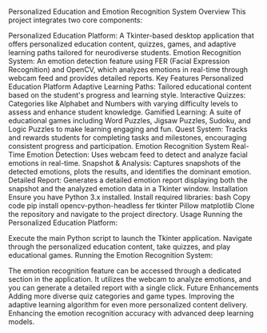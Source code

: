 Personalized Education and Emotion Recognition System
Overview
This project integrates two core components:

Personalized Education Platform: A Tkinter-based desktop application that offers personalized education content, quizzes, games, and adaptive learning paths tailored for neurodiverse students.
Emotion Recognition System: An emotion detection feature using FER (Facial Expression Recognition) and OpenCV, which analyzes emotions in real-time through webcam feed and provides detailed reports.
Key Features
Personalized Education Platform
Adaptive Learning Paths: Tailored educational content based on the student's progress and learning style.
Interactive Quizzes: Categories like Alphabet and Numbers with varying difficulty levels to assess and enhance student knowledge.
Gamified Learning: A suite of educational games including Word Puzzles, Jigsaw Puzzles, Sudoku, and Logic Puzzles to make learning engaging and fun.
Quest System: Tracks and rewards students for completing tasks and milestones, encouraging consistent progress and participation.
Emotion Recognition System
Real-Time Emotion Detection: Uses webcam feed to detect and analyze facial emotions in real-time.
Snapshot & Analysis: Captures snapshots of the detected emotions, plots the results, and identifies the dominant emotion.
Detailed Report: Generates a detailed emotion report displaying both the snapshot and the analyzed emotion data in a Tkinter window.
Installation
Ensure you have Python 3.x installed.
Install required libraries:
bash
Copy code
pip install opencv-python-headless fer tkinter Pillow matplotlib
Clone the repository and navigate to the project directory.
Usage
Running the Personalized Education Platform:

Execute the main Python script to launch the Tkinter application.
Navigate through the personalized education content, take quizzes, and play educational games.
Running the Emotion Recognition System:

The emotion recognition feature can be accessed through a dedicated section in the application.
It utilizes the webcam to analyze emotions, and you can generate a detailed report with a single click.
Future Enhancements
Adding more diverse quiz categories and game types.
Improving the adaptive learning algorithm for even more personalized content delivery.
Enhancing the emotion recognition accuracy with advanced deep learning models.
